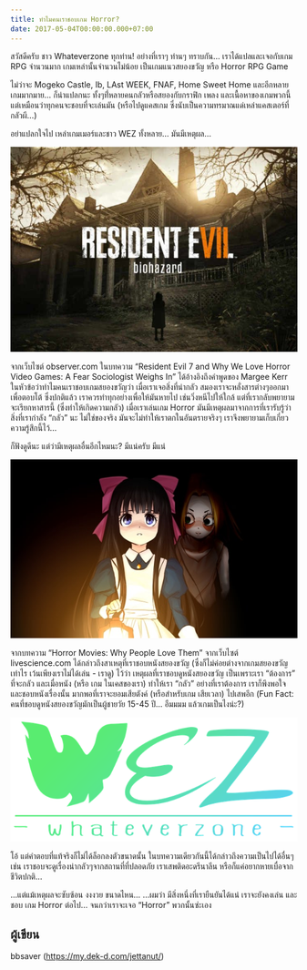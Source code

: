 ```yaml
---
title: ทำไมคนเราชอบเกม Horror?
date: 2017-05-04T00:00:00.000+07:00
---
```

สวัสดีครับ ชาว Whateverzone ทุกท่าน! 
อย่างที่เราๆ ท่านๆ ทราบกัน… เราได้แปลและเจอกับเกม RPG จำนวนมาก เกมเหล่านั้นจำนวนไม่น้อย เป็นเกมแนวสยองขวัญ หรือ Horror RPG Game

ไม่ว่าจะ Mogeko Castle, Ib, LAst WEEK, FNAF, Home Sweet Home และอีกหลายเกมมากมาย…
ก็น่าแปลกนะ ทั้งๆที่่หลายคนกลัวหรือสยองกับกราฟิก เพลง และเนื้อหาของเกมพวกนี้ แต่เหมือนว่าทุกคนจะชอบที่จะเล่นมัน (หรือไปดูแคสเกม ซึ่งนับเป็นความทรมาณแด่เหล่าแคสเตอร์ที่กลัวผี…)

อย่าแปลกใจไป เหล่าเกมเมอร์และชาว WEZ ทั้งหลาย…
มันมีเหตุผล…

![](/assets/images/re7.jpg)

จากเว็บไซต์ observer.com ในบทความ “Resident Evil 7 and Why We Love Horror Video Games: A Fear Sociologist Weighs In” ได้อ้างอิงถึงคำพูดของ Margee Kerr ในหัวข้อว่าทำไมคนเราชอบเกมสยองขวัญว่า เมื่อเราเจอสิ่งที่น่ากลัว สมองเราจะหลั่งสารต่างๆออกมาเพื่อตอบโต้ ซึ่งปกติแล้ว เราควรทำทุกอย่างเพื่อให้มันหายไป เช่นวิ่งหนีไปให้ใกล้ แต่ที่เรากลับพยายามจะเรียกหาสารนี้ (ซึ่งทำให้เกิดความกลัว) เมื่อเราเล่นเกม Horror มันมีเหตุผลมาจากการที่เรารับรู้ว่า สิ่งที่เรากำลัง “กลัว” นะ ไม่ใช่ของจริง มันจะไม่ทำให้เราตกในอันตรายจริงๆ เราจึงพยายามเก็บเกี่ยวความรู้สึกนี้ไว้…

ก็ฟังดูดีนะ แต่ว่ามีเหตุผลอื่นอีกไหมนะ? มีแน่ครับ มีแน่

![](/assets/images/madfather1.jpg)

จากบทความ “Horror Movies: Why People Love Them” จากเว็บไซต์ livescience.com ได้กล่าวถึงสาเหตุที่เราชอบหนังสยองขวัญ (ซึ่งก็ไม่ค่อยต่างจากเกมสยองขวัญเท่าไร เว้นเพียงเราไม่ได้เล่น - เราดู) ไว้ว่า เหตุผลที่เราชอบดูหนังสยองขวัญ เป็นเพราะเรา “ต้องการ” ที่จะกลัว และเมื่อหนัง (หรือ เกม ในเคสของเรา) ทำให้เรา “กลัว” อย่างที่เราต้องการ เราก็พึงพอใจ และชอบหนังเรื่องนั้น มากพอที่เราจะยอมเสียตังค์ (หรือสำหรับเกม เสียเวลา) ไปเสพอีก (Fun Fact: คนที่ชอบดูหนังสยองขวัญมักเป็นผู้ชายวัย 15-45 ปี… อืมมมม แล้วเกมเป็นไงน่ะ?) 

![](/assets/images/wezlogo2crop645.png)

โอ้ แต่คำตอบที่แท้จริงก็ไม่ได้ล็อกลงตัวขนาดนั้น ในบทความเดียวกันนี้ได้กล่าวถึงความเป็นไปได้อื่นๆ เช่น เราชอบจะดูเรื่องน่ากลัวๆจากสถานที่ที่ปลอดภัย เราเสพติดอะดรีนาลีน หรือก็แค่อยากหายเบื่อจากชีวิตปกติ…

...แต่แม้เหตุผลจะซับซ้อน งงงวย ขนาดไหน… ...ผมว่า มีสิ่งหนึ่งที่เรายืนยันได้แน่
เราจะยังคงเล่น และชอบ เกม Horror ต่อไป… จนกว่าเราจะเจอ “Horror” พวกนั้นซ่ะเอง

## ผู้เขียน
bbsaver (https://my.dek-d.com/jettanut/)
